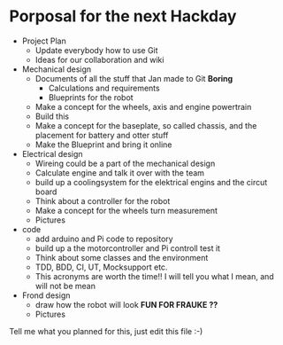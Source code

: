 # Porposal for the next Hackday

* Project Plan
  * Update everybody how to use Git
  * Ideas for our collaboration and wiki
* Mechanical design
  * Documents of all the stuff that Jan made to Git __Boring__
    * Calculations and requirements
    * Blueprints for the robot
  * Make a concept for the wheels, axis and engine powertrain
  * Build this
  * Make a concept for the baseplate, so called chassis, and the placement for battery and otter stuff
  * Make the Blueprint and bring it online
* Electrical design
  * Wireing could be a part of the mechanical design
  * Calculate engine and talk it over with the team
  * build up a coolingsystem for the elektrical engins and the circut board
  * Think about a controller for the robot
  * Make a concept for the wheels turn measurement
  * Pictures
* code
  * add arduino and Pi code to repository
  * build up a the motorcontroller and Pi controll test it
  * Think about some classes and the environment 
  * TDD, BDD, CI, UT, Mocksupport etc. 
  * This acronyms are worth the time!! I will tell you what I mean, and will not be mean
* Frond design 
  * draw how the robot will look __FUN FOR FRAUKE ??__
  * Pictures 

Tell me what you planned for this, just edit this file :-)

